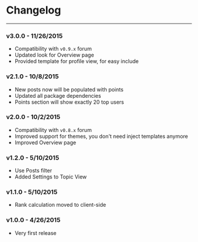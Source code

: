 # Changelog

-----------

### v3.0.0 - 11/26/2015

- Compatibility with `v0.9.x` forum
- Updated look for Overview page
- Provided template for profile view, for easy include

### v2.1.0 - 10/8/2015

- New posts now will be populated with points
- Updated all package dependencies
- Points section will show exactly 20 top users

### v2.0.0 - 10/2/2015

- Compatibility with `v0.8.x` forum
- Improved support for themes, you don't need inject templates anymore
- Improved Overview page

### v1.2.0 - 5/10/2015

- Use Posts filter
- Added Settings to Topic View

### v1.1.0 - 5/10/2015

- Rank calculation moved to client-side

### v1.0.0 - 4/26/2015

- Very first release